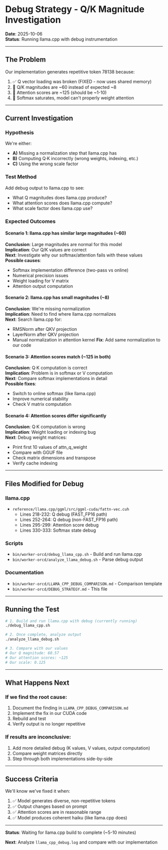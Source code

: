 # Debug Strategy - Q/K Magnitude Investigation

**Date**: 2025-10-06  
**Status**: Running llama.cpp with debug instrumentation

---

## The Problem

Our implementation generates repetitive token 78138 because:
1. ✅ Q vector loading was broken (FIXED - now uses shared memory)
2. 🔴 Q/K magnitudes are ~60 instead of expected ~8
3. 🔴 Attention scores are ~125 (should be ~1-10)
4. 🔴 Softmax saturates, model can't properly weight attention

---

## Current Investigation

### Hypothesis
We're either:
- **A)** Missing a normalization step that llama.cpp has
- **B)** Computing Q·K incorrectly (wrong weights, indexing, etc.)
- **C)** Using the wrong scale factor

### Test Method
Add debug output to llama.cpp to see:
- What Q magnitudes does llama.cpp produce?
- What attention scores does llama.cpp compute?
- What scale factor does llama.cpp use?

### Expected Outcomes

#### Scenario 1: llama.cpp has similar large magnitudes (~60)
**Conclusion**: Large magnitudes are normal for this model  
**Implication**: Our Q/K values are correct  
**Next**: Investigate why our softmax/attention fails with these values  
**Possible causes**:
- Softmax implementation difference (two-pass vs online)
- Numerical precision issues
- Weight loading for V matrix
- Attention output computation

#### Scenario 2: llama.cpp has small magnitudes (~8)
**Conclusion**: We're missing normalization  
**Implication**: Need to find where llama.cpp normalizes  
**Next**: Search llama.cpp for:
- RMSNorm after QKV projection
- LayerNorm after QKV projection
- Manual normalization in attention kernel
**Fix**: Add same normalization to our code

#### Scenario 3: Attention scores match (~125 in both)
**Conclusion**: Q·K computation is correct  
**Implication**: Problem is in softmax or V computation  
**Next**: Compare softmax implementations in detail  
**Possible fixes**:
- Switch to online softmax (like llama.cpp)
- Improve numerical stability
- Check V matrix computation

#### Scenario 4: Attention scores differ significantly
**Conclusion**: Q·K computation is wrong  
**Implication**: Weight loading or indexing bug  
**Next**: Debug weight matrices:
- Print first 10 values of attn_q_weight
- Compare with GGUF file
- Check matrix dimensions and transpose
- Verify cache indexing

---

## Files Modified for Debug

### llama.cpp
- `reference/llama.cpp/ggml/src/ggml-cuda/fattn-vec.cuh`
  - Lines 218-232: Q debug (FAST_FP16 path)
  - Lines 252-264: Q debug (non-FAST_FP16 path)
  - Lines 295-299: Attention score debug
  - Lines 330-333: Softmax state debug

### Scripts
- `bin/worker-orcd/debug_llama_cpp.sh` - Build and run llama.cpp
- `bin/worker-orcd/analyze_llama_debug.sh` - Parse debug output

### Documentation
- `bin/worker-orcd/LLAMA_CPP_DEBUG_COMPARISON.md` - Comparison template
- `bin/worker-orcd/DEBUG_STRATEGY.md` - This file

---

## Running the Test

```bash
# 1. Build and run llama.cpp with debug (currently running)
./debug_llama_cpp.sh

# 2. Once complete, analyze output
./analyze_llama_debug.sh

# 3. Compare with our values
# Our Q magnitude: 60.57
# Our attention scores: ~125
# Our scale: 0.125
```

---

## What Happens Next

### If we find the root cause:
1. Document the finding in `LLAMA_CPP_DEBUG_COMPARISON.md`
2. Implement the fix in our CUDA code
3. Rebuild and test
4. Verify output is no longer repetitive

### If results are inconclusive:
1. Add more detailed debug (K values, V values, output computation)
2. Compare weight matrices directly
3. Step through both implementations side-by-side

---

## Success Criteria

We'll know we've fixed it when:
1. ✅ Model generates diverse, non-repetitive tokens
2. ✅ Output changes based on prompt
3. ✅ Attention scores are in reasonable range
4. ✅ Model produces coherent haiku (like llama.cpp does)

---

**Status**: Waiting for llama.cpp build to complete (~5-10 minutes)

**Next**: Analyze `llama_cpp_debug.log` and compare with our implementation
